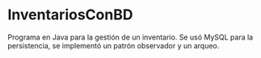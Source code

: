 # InventariosConBD
Programa en Java para la gestión de un inventario.
Se usó MySQL para la persistencia, se implementó un patrón observador y un arqueo.
